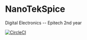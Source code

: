 # NanoTekSpice
Digital Electronics -- Epitech 2nd year

[![CircleCI](https://circleci.com/gh/arthurphilippe/cpp_nanotekspice.svg?style=svg&circle-token=4327e223e2431322139f7b4b92a0607b57070ee5)](https://circleci.com/gh/arthurphilippe/cpp_nanotekspice)
